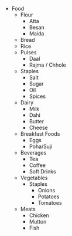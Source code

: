 - Food
  - Flour
    - Atta
    - Besan
    - Maida
  - Bread
  - Rice
  - Pulses
    - Daal
    - Rajma / Chhole
  - Staples
    - Salt
    - Sugar
    - Oil
    - Spices
  - Dairy
    - Milk
    - Dahi
    - Butter
    - Cheese
  - Breakfast Foods
    - Eggs
    - Poha/Suji
  - Beverages
    - Tea
    - Coffee
    - Soft Drinks
  - Vegetables
    - Staples
        - Onions
    	- Potatoes
        - Tomatoes
  - Meats
    - Chicken
    - Mutton
    - Fish